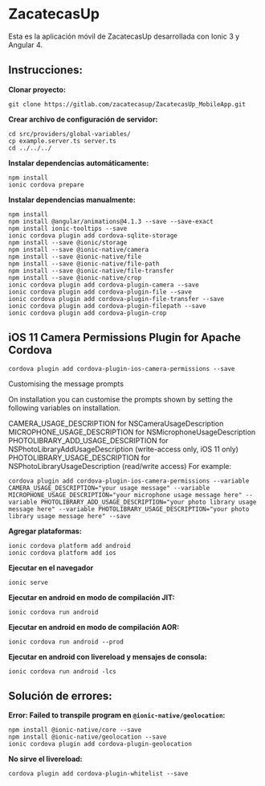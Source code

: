 # ZacatecasUp

Esta es la aplicación móvil de ZacatecasUp desarrollada con Ionic 3 y Angular 4.

## Instrucciones:

**Clonar proyecto:**
```
git clone https://gitlab.com/zacatecasup/ZacatecasUp_MobileApp.git
```

**Crear archivo de configuración de servidor:**
```
cd src/providers/global-variables/
cp example.server.ts server.ts
cd ../../../
```

**Instalar dependencias automáticamente:**
```
npm install
ionic cordova prepare
```

**Instalar dependencias manualmente:**
```
npm install
npm install @angular/animations@4.1.3 --save --save-exact
npm install ionic-tooltips --save
ionic cordova plugin add cordova-sqlite-storage
npm install --save @ionic/storage
npm install --save @ionic-native/camera
npm install --save @ionic-native/file
npm install --save @ionic-native/file-path
npm install --save @ionic-native/file-transfer
npm install --save @ionic-native/crop
ionic cordova plugin add cordova-plugin-camera --save
ionic cordova plugin add cordova-plugin-file --save
ionic cordova plugin add cordova-plugin-file-transfer --save
ionic cordova plugin add cordova-plugin-filepath --save
ionic cordova plugin add cordova-plugin-crop
```

## iOS 11 Camera Permissions Plugin for Apache Cordova
```
cordova plugin add cordova-plugin-ios-camera-permissions --save
```

Customising the message prompts

On installation you can customise the prompts shown by setting the following variables on installation.

CAMERA_USAGE_DESCRIPTION for NSCameraUsageDescription
MICROPHONE_USAGE_DESCRIPTION for NSMicrophoneUsageDescription
PHOTOLIBRARY_ADD_USAGE_DESCRIPTION for NSPhotoLibraryAddUsageDescription (write-access only, iOS 11 only)
PHOTOLIBRARY_USAGE_DESCRIPTION for NSPhotoLibraryUsageDescription (read/write access)
For example:

```
cordova plugin add cordova-plugin-ios-camera-permissions --variable CAMERA_USAGE_DESCRIPTION="your usage message" --variable MICROPHONE_USAGE_DESCRIPTION="your microphone usage message here" --variable PHOTOLIBRARY_ADD_USAGE_DESCRIPTION="your photo library usage message here" --variable PHOTOLIBRARY_USAGE_DESCRIPTION="your photo library usage message here" --save
```

**Agregar plataformas:**
```
ionic cordova platform add android
ionic cordova platform add ios
```

**Ejecutar en el navegador**
```
ionic serve
```

**Ejecutar en android en modo de compilación JIT:**
```
ionic cordova run android
```

**Ejecutar en android en modo de compilación AOR:**
```
ionic cordova run android --prod
```

**Ejecutar en android con livereload y mensajes de consola:**
```
ionic cordova run android -lcs
```

## Solución de errores:
**Error: Failed to transpile program en ```@ionic-native/geolocation```:**
```
npm install @ionic-native/core --save
npm install @ionic-native/geolocation --save
ionic cordova plugin add cordova-plugin-geolocation
```

**No sirve el livereload:**
```
cordova plugin add cordova-plugin-whitelist --save
```
